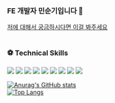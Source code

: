 ### FE 개발자 민순기입니다 👋

[저에 대해서 궁금하시다면 이걸 봐주세요](https://wholesale-pike-301.notion.site/Front-End-Developer-4016be9f19fe448d9852db3b958248f3)
<br/>
<br/>

### ⚽ Technical Skills
<img src="https://img.shields.io/badge/HTML-white?logo=html5"/> <img src= "https://img.shields.io/badge/CSS-blue?logo=css3"/> <img src= "https://img.shields.io/badge/Scss-pink?logo=sass"/> <img src= "https://img.shields.io/badge/Next-blue?logo=react"/> <img src="https://img.shields.io/badge/-React-blue?style=flat&logo=React" /> <img src= "https://img.shields.io/badge/JavaScript-ES6-yellow?logo=javascript"/> <img src="https://img.shields.io/badge/-TypeScript-000000?style=flat&logo=TypeScript" /> <img src="https://img.shields.io/badge/Redux-purple?logo=Redux&logoColor=white"> <img src="https://img.shields.io/badge/-styledcomponents-brown?logo=styledcomponents" />

<!--
**soonki-98/soonki-98** is a ✨ _special_ ✨ repository because its `README.md` (this file) appears on your GitHub profile.

Here are some ideas to get you started:

- 🔭 I’m currently working on ...
- 🌱 I’m currently learning ...
- 👯 I’m looking to collaborate on ...
- 🤔 I’m looking for help with ...
- 💬 Ask me about ...
- 📫 How to reach me: ...
- 😄 Pronouns: ...
- ⚡ Fun fact: ...
-->

[![Anurag's GitHub stats](https://github-readme-stats.vercel.app/api?username=soonki-98)](https://github.com/anuraghazra/github-readme-stats) <br/>
[![Top Langs](https://github-readme-stats.vercel.app/api/top-langs/?username=soonki-98)](https://github.com/anuraghazra/github-readme-stats)
